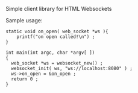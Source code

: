 Simple client library for HTML Websockets

Sample usage:

    static void on_open( web_socket *ws ){
        printf("on open called!\n") ;
    }

    int main(int argc, char *argv[ ])
    {
      web_socket *ws = websocket_new() ;
      websocket_init( ws, "ws://localhost:8080" ) ;
      ws->on_open = &on_open ;
      return 0 ;
    }